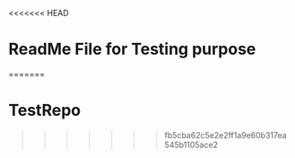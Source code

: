 <<<<<<< HEAD
# ReadMe File for Testing purpose
=======
# TestRepo
>>>>>>> fb5cba62c5e2e2ff1a9e60b317ea545b1105ace2
